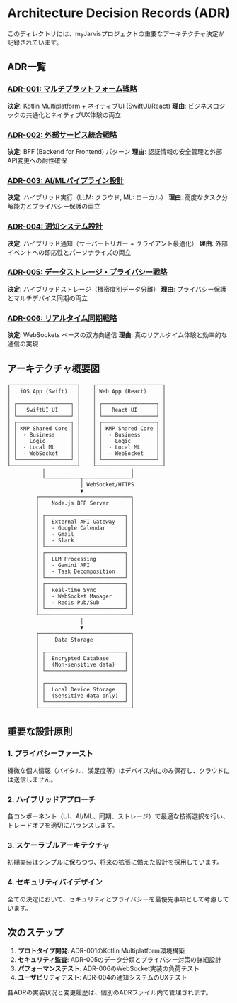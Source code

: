 # Architecture Decision Records (ADR)

このディレクトリには、myJarvisプロジェクトの重要なアーキテクチャ決定が記録されています。

## ADR一覧

### [ADR-001: マルチプラットフォーム戦略](./ADR-001-マルチプラットフォーム戦略.md)
**決定**: Kotlin Multiplatform + ネイティブUI (SwiftUI/React)
**理由**: ビジネスロジックの共通化とネイティブUX体験の両立

### [ADR-002: 外部サービス統合戦略](./ADR-002-外部サービス統合戦略.md)
**決定**: BFF (Backend for Frontend) パターン
**理由**: 認証情報の安全管理と外部API変更への耐性確保

### [ADR-003: AI/MLパイプライン設計](./ADR-003-AI-MLパイプライン設計.md)
**決定**: ハイブリッド実行（LLM: クラウド, ML: ローカル）
**理由**: 高度なタスク分解能力とプライバシー保護の両立

### [ADR-004: 通知システム設計](./ADR-004-通知システム設計.md)
**決定**: ハイブリッド通知（サーバートリガー + クライアント最適化）
**理由**: 外部イベントへの即応性とパーソナライズの両立

### [ADR-005: データストレージ・プライバシー戦略](./ADR-005-データストレージ・プライバシー戦略.md)
**決定**: ハイブリッドストレージ（機密度別データ分離）
**理由**: プライバシー保護とマルチデバイス同期の両立

### [ADR-006: リアルタイム同期戦略](./ADR-006-リアルタイム同期戦略.md)
**決定**: WebSockets ベースの双方向通信
**理由**: 真のリアルタイム体験と効率的な通信の実現

## アーキテクチャ概要図

```
┌─────────────────────┐    ┌─────────────────────┐
│   iOS App (Swift)   │    │ Web App (React)     │
│                     │    │                     │
│ ┌─────────────────┐ │    │ ┌─────────────────┐ │
│ │   SwiftUI UI    │ │    │ │   React UI      │ │
│ └─────────────────┘ │    │ └─────────────────┘ │
│ ┌─────────────────┐ │    │ ┌─────────────────┐ │
│ │ KMP Shared Core │ │    │ │ KMP Shared Core │ │
│ │  - Business     │ │    │ │  - Business     │ │
│ │    Logic        │ │    │ │    Logic        │ │
│ │  - Local ML     │ │    │ │  - Local ML     │ │
│ │  - WebSocket    │ │    │ │  - WebSocket    │ │
│ └─────────────────┘ │    │ └─────────────────┘ │
└─────────────────────┘    └─────────────────────┘
           │                           │
           └───────────┬───────────────┘
                       │ WebSocket/HTTPS
                       ▼
         ┌─────────────────────────────┐
         │    Node.js BFF Server       │
         │                             │
         │ ┌─────────────────────────┐ │
         │ │  External API Gateway   │ │
         │ │  - Google Calendar      │ │
         │ │  - Gmail                │ │
         │ │  - Slack                │ │
         │ └─────────────────────────┘ │
         │ ┌─────────────────────────┐ │
         │ │  LLM Processing         │ │
         │ │  - Gemini API           │ │
         │ │  - Task Decomposition   │ │
         │ └─────────────────────────┘ │
         │ ┌─────────────────────────┐ │
         │ │  Real-time Sync         │ │
         │ │  - WebSocket Manager    │ │
         │ │  - Redis Pub/Sub        │ │
         │ └─────────────────────────┘ │
         └─────────────────────────────┘
                       │
                       ▼
         ┌─────────────────────────────┐
         │     Data Storage            │
         │                             │
         │ ┌─────────────────────────┐ │
         │ │  Encrypted Database     │ │
         │ │  (Non-sensitive data)   │ │
         │ └─────────────────────────┘ │
         │                             │
         │ ┌─────────────────────────┐ │
         │ │  Local Device Storage   │ │
         │ │  (Sensitive data only)  │ │
         │ └─────────────────────────┘ │
         └─────────────────────────────┘
```

## 重要な設計原則

### 1. プライバシーファースト
機微な個人情報（バイタル、満足度等）はデバイス内にのみ保存し、クラウドには送信しません。

### 2. ハイブリッドアプローチ
各コンポーネント（UI、AI/ML、同期、ストレージ）で最適な技術選択を行い、トレードオフを適切にバランスします。

### 3. スケーラブルアーキテクチャ
初期実装はシンプルに保ちつつ、将来の拡張に備えた設計を採用しています。

### 4. セキュリティバイデザイン
全ての決定において、セキュリティとプライバシーを最優先事項として考慮しています。

## 次のステップ

1. **プロトタイプ開発**: ADR-001のKotlin Multiplatform環境構築
2. **セキュリティ監査**: ADR-005のデータ分類とプライバシー対策の詳細設計
3. **パフォーマンステスト**: ADR-006のWebSocket実装の負荷テスト
4. **ユーザビリティテスト**: ADR-004の通知システムのUXテスト

各ADRの実装状況と変更履歴は、個別のADRファイル内で管理されます。